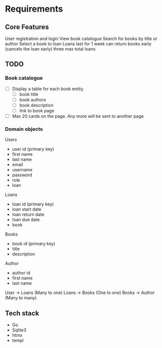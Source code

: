 # Requirements

## Core Features

User registration and login
View book catalogue
Search for books by title or author
Select a book to loan
Loans last for 1 week
can return books early (cancels the loan early)
three max total loans

## TODO

### Book catalogue

- [ ] Display a table for each book entity
  - [ ] book title
  - [ ] book authors
  - [ ] book description
  - [ ] link to book page
- [ ] Max 20 cards on the page. Any more will be sent to another page

### Domain objects

Users

- user id (primary key)
- first name
- last name
- email
- username
- password
- role
- loan

Loans

- loan id (primary key)
- loan start date
- loan return date
- loan due date
- book

Books

- book id (primary key)
- title
- description

Author

- author id
- first name
- last name

User -> Loans (Many to one)
Loans -> Books (One to one)
Books -> Author (Many to many)

## Tech stack

- Go
- Sqlite3
- htmx
- templ
